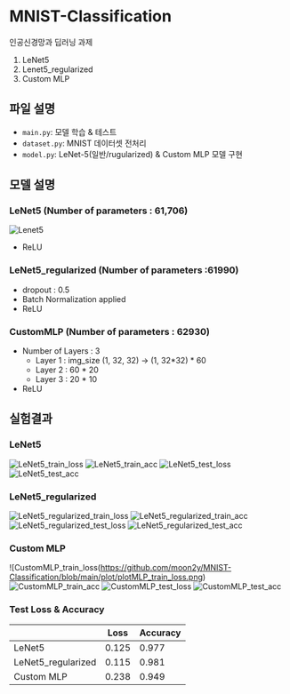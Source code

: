 # MNIST-Classification
인공신경망과 딥러닝 과제
  1. LeNet5
  2. Lenet5_regularized
  3. Custom MLP
     
## 파일 설명
- `main.py`: 모델 학습 & 테스트
- `dataset.py`: MNIST 데이터셋 전처리
- `model.py`: LeNet-5(일반/rugularized) & Custom MLP 모델 구현

## 모델 설명
### LeNet5 (Number of parameters : 61,706)
![Lenet5](https://github.com/moon2y/MNIST-Classification/blob/main/plot/321547232-f8d850d2-0329-47b8-b528-cce4a6177682.png)
- ReLU

### LeNet5_regularized (Number of parameters :61990)
- dropout : 0.5
- Batch Normalization applied
- ReLU

### CustomMLP (Number of parameters : 62930)
- Number of Layers : 3
  - Layer 1 : img_size (1, 32, 32) -> (1, 32*32) * 60
  - Layer 2 : 60 * 20
  - Layer 3 : 20 * 10
- ReLU

## 실험결과
### LeNet5
![LeNet5_train_loss](https://github.com/moon2y/MNIST-Classification/blob/main/plot/plotLeNet5_train_loss.png)
![LeNet5_train_acc](https://github.com/moon2y/MNIST-Classification/blob/main/plot/plotLeNet5_train_acc.png)
![LeNet5_test_loss](https://github.com/moon2y/MNIST-Classification/blob/main/plot/plotLeNet5_test_loss.png)
![LeNet5_test_acc](https://github.com/moon2y/MNIST-Classification/blob/main/plot/plotLeNet5_test_acc.png)

### LeNet5_regularized
![LeNet5_regularized_train_loss](https://github.com/moon2y/MNIST-Classification/blob/main/plot/plotLeNet5R_train_loss.png)
![LeNet5_regularized_train_acc](https://github.com/moon2y/MNIST-Classification/blob/main/plot/plotLeNet5R_train_acc.png)
![LeNet5_regularized_test_loss](https://github.com/moon2y/MNIST-Classification/blob/main/plot/plotLeNet5R_test_loss.png)
![LeNet5_regularized_test_acc](https://github.com/moon2y/MNIST-Classification/blob/main/plot/plotLeNet5R_test_acc.png)

### Custom MLP
![CustomMLP_train_loss(https://github.com/moon2y/MNIST-Classification/blob/main/plot/plotMLP_train_loss.png)
![CustomMLP_train_acc](https://github.com/moon2y/MNIST-Classification/blob/main/plot/plotMLP_train_acc.png)
![CustomMLP_test_loss](https://github.com/moon2y/MNIST-Classification/blob/main/plot/plotMLP_test_loss.png)
![CustomMLP_test_acc](https://github.com/moon2y/MNIST-Classification/blob/main/plot/plotMLP_test_acc.png)

### Test Loss & Accuracy
|                    | Loss      | Accuracy  |
|--------------------|-----------|-----------|
| LeNet5             | 0.125     | 0.977     |
| LeNet5_regularized | 0.115     | 0.981     |
| Custom MLP         | 0.238     | 0.949     |
